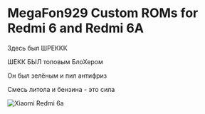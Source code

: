 # MegaFon929 Custom ROMs for Redmi 6 and Redmi 6A

Здесь был ШРЕККК

ШЕКК БЫЛ топовым БлоХером

Он был зелёным и пил антифриз

Смесь литола и бензина - это сила

![Xiaomi Redmi 6a](https://cdn2.gsmarena.com/vv/pics/xiaomi/xiaomi-redmi-6a-2.jpg "Xiaomi Redmi 6a")
